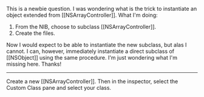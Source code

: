 This is a newbie question.  I was wondering what is the trick to instantiate an object extended from [[NSArrayController]]. What I'm doing:

1) From the NIB, choose to subclass [[NSArrayController]].
2) Create the files.

Now I would expect to be able to instantiate the new subclass, but alas I cannot.  I can, however, immediately instantiate a direct subclass of [[NSObject]] using the same procedure.  I'm just wondering what I'm missing here.  Thanks!

----
Create a new [[NSArrayController]]. Then in the inspector, select the Custom Class pane and select your class.
